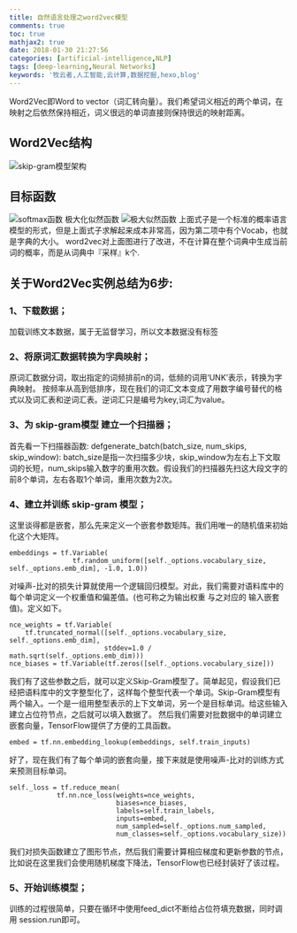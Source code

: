 ```yaml
---
title: 自然语言处理之word2vec模型
comments: true
toc: true
mathjax2: true
date: 2018-01-30 21:27:56
categories: [artificial-intelligence,NLP]
tags: [deep-learning,Neural Networks]
keywords: '牧云者,人工智能,云计算,数据挖掘,hexo,blog'
---
```

Word2Vec即Word to vector（词汇转向量）。我们希望词义相近的两个单词，在映射之后依然保持相近，词义很远的单词直接则保持很远的映射距离。
 <!--more-->
## Word2Vec结构
![skip-gram模型架构](/img/model.jpg)

## 目标函数
![softmax函数](/img/softmax.png)
极大化似然函数
![极大似然函数](/img/log-likelihood.png)
上面式子是一个标准的概率语言模型的形式，但是上面式子求解起来成本非常高，因为第二项中有个Vocab，也就是字典的大小。
word2vec对上面图进行了改进，不在计算在整个词典中生成当前词的概率，而是从词典中『采样』k个.


## 关于Word2Vec实例总结为6步:

### 1、下载数据；
加载训练文本数据，属于无监督学习，所以文本数据没有标签

### 2、将原词汇数据转换为字典映射；
原词汇数据分词，取出指定的词频排前n的词，低频的词用‘UNK’表示，转换为字典映射。
按频率从高到低排序，现在我们的词汇文本变成了用数字编号替代的格式以及词汇表和逆词汇表。逆词汇只是编号为key,词汇为value。

### 3、为 skip-gram模型 建立一个扫描器；
首先看一下扫描器函数:
defgenerate_batch(batch_size, num_skips, skip_window):
batch_size是指一次扫描多少块，skip_window为左右上下文取词的长短，num_skips输入数字的重用次数。假设我们的扫描器先扫这大段文字的前8个单词，左右各取1个单词，重用次数为2次。

### 4、建立并训练 skip-gram 模型；
这里谈得都是嵌套，那么先来定义一个嵌套参数矩阵。我们用唯一的随机值来初始化这个大矩阵。
```
embeddings = tf.Variable(
                tf.random_uniform([self._options.vocabulary_size, self._options.emb_dim], -1.0, 1.0))
```
对噪声-比对的损失计算就使用一个逻辑回归模型。对此，我们需要对语料库中的每个单词定义一个权重值和偏差值。(也可称之为输出权重 与之对应的 输入嵌套值)。定义如下。
```
nce_weights = tf.Variable(
    tf.truncated_normal([self._options.vocabulary_size, self._options.emb_dim],
                        stddev=1.0 / math.sqrt(self._options.emb_dim)))
nce_biases = tf.Variable(tf.zeros([self._options.vocabulary_size]))
```
我们有了这些参数之后，就可以定义Skip-Gram模型了。简单起见，假设我们已经把语料库中的文字整型化了，这样每个整型代表一个单词。Skip-Gram模型有两个输入。一个是一组用整型表示的上下文单词，另一个是目标单词。给这些输入建立占位符节点，之后就可以填入数据了。
然后我们需要对批数据中的单词建立嵌套向量，TensorFlow提供了方便的工具函数。
```
embed = tf.nn.embedding_lookup(embeddings, self.train_inputs)
```
好了，现在我们有了每个单词的嵌套向量，接下来就是使用噪声-比对的训练方式来预测目标单词。
```
self._loss = tf.reduce_mean(
            tf.nn.nce_loss(weights=nce_weights,
                           biases=nce_biases,
                           labels=self.train_labels,
                           inputs=embed,
                           num_sampled=self._options.num_sampled,
                           num_classes=self._options.vocabulary_size))

```
我们对损失函数建立了图形节点，然后我们需要计算相应梯度和更新参数的节点，比如说在这里我们会使用随机梯度下降法，TensorFlow也已经封装好了该过程。

### 5、开始训练模型；
训练的过程很简单，只要在循环中使用feed_dict不断给占位符填充数据，同时调用 session.run即可。
